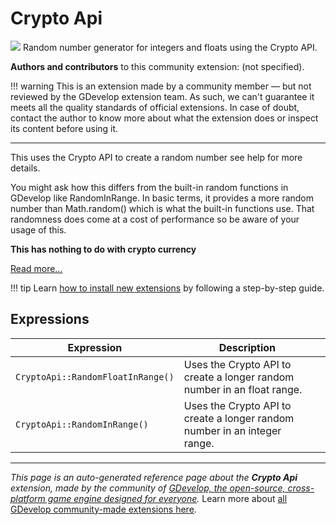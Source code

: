 # Crypto Api

<img src="https://asset-resources.gdevelop.io/public-resources/Icons/fac7ecb74ef7da92ab59c3e431fb9587c105c2889a41cfac489135c0eb4643d1_shield-key.svg" class="extension-icon"></img>
Random number generator for integers and floats using the Crypto API.

**Authors and contributors** to this community extension: (not specified).

!!! warning
    This is an extension made by a community member — but not reviewed
    by the GDevelop extension team. As such, we can't guarantee it
    meets all the quality standards of official extensions. In case of
    doubt, contact the author to know more about what the extension
    does or inspect its content before using it.

---

This uses the Crypto API to create a random number see help for more details. 

You might ask how this differs from the built-in random functions in GDevelop like RandomInRange. In basic terms, it provides a more random number than Math.random() which is what the built-in functions use.
That randomness does come at a cost of performance so be aware of your usage of this. 


**This has nothing to do with crypto currency**

[Read more...](https://developer.mozilla.org/en-US/docs/Web/API/Crypto/getRandomValues)

!!! tip
    Learn [how to install new extensions](/gdevelop5/extensions/search) by following a step-by-step guide.

## Expressions

| Expression | Description |  |
|-----|-----|-----|
| `CryptoApi::RandomFloatInRange()` | Uses the Crypto API to create a longer random number in an float range. ||
| `CryptoApi::RandomInRange()` | Uses the Crypto API to create a longer random number in an integer range. ||

---

*This page is an auto-generated reference page about the **Crypto Api** extension, made by the community of [GDevelop, the open-source, cross-platform game engine designed for everyone](https://gdevelop.io/).* Learn more about [all GDevelop community-made extensions here](/gdevelop5/extensions).